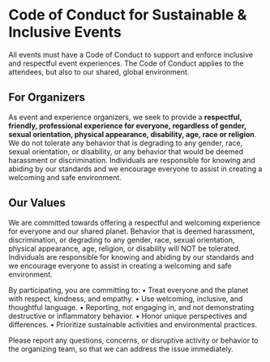 # Code of Conduct for Sustainable & Inclusive Events
All events must have a Code of Conduct to support and enforce inclusive and respectful event experiences. The Code of Conduct applies to the attendees, but also to our shared, global environment. 

## For Organizers

As event and experience organizers, we seek to provide a **respectful, friendly, professional experience for everyone, regardless of gender, sexual orientation, physical appearance, disability, age, race or religion**. We do not tolerate any behavior that is degrading to any gender, race, sexual orientation, or disability, or any behavior that would be deemed harassment or discrimination. Individuals are responsible for knowing and abiding by our standards and we encourage everyone to assist in creating a welcoming and safe environment. 

## Our Values

We are committed towards offering a respectful and welcoming experience for everyone and our shared planet. Behavior that is deemed harassment, discrimination, or degrading to any gender, race, sexual orientation, physical appearance, age, religion, or disability will NOT be tolerated. Individuals are responsible for knowing and abiding by our standards and we encourage everyone to assist in creating a welcoming and safe environment.

By participating, you are committing to:
•	Treat everyone and the planet with respect, kindness, and empathy.
•	Use welcoming, inclusive, and thoughtful language.
•	Reporting, not engaging in, and not demonstrating destructive or inflammatory behavior.
•	Honor unique perspectives and differences.
•	Prioritize sustainable activities and environmental practices.

Please report any questions, concerns, or disruptive activity or behavior to the organizing team, so that we can address the issue immediately.
